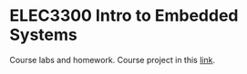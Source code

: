 # ELEC3300 Intro to Embedded Systems
Course labs and homework. Course project in this [link](https://github.com/jamesyoung-15/Mini-Robot-Cleaner).